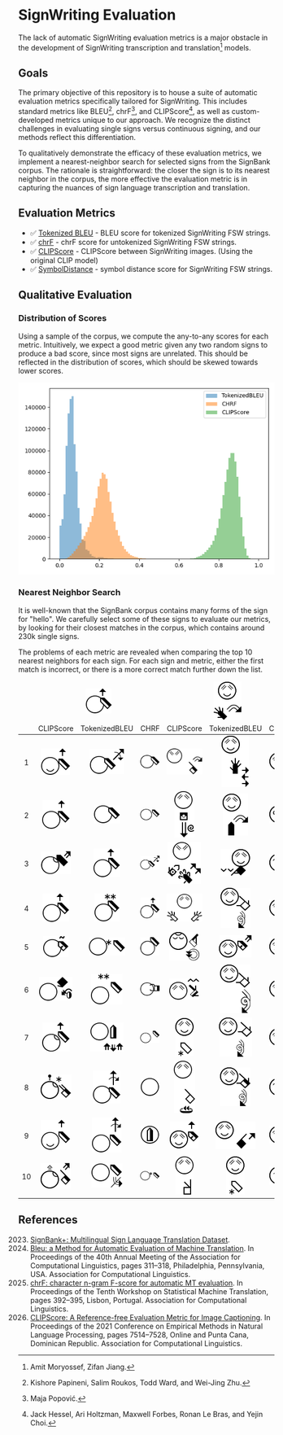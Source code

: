 # SignWriting Evaluation

The lack of automatic SignWriting evaluation metrics is a major obstacle in the development of
SignWriting transcription and translation[^1] models.

## Goals

The primary objective of this repository is to house a suite of
automatic evaluation metrics specifically tailored for SignWriting.
This includes standard metrics like BLEU[^2], chrF[^3], and CLIPScore[^4],
as well as custom-developed metrics unique to our approach.
We recognize the distinct challenges in evaluating single signs versus continuous signing,
and our methods reflect this differentiation.

To qualitatively demonstrate the efficacy of these evaluation metrics,
we implement a nearest-neighbor search for selected signs from the SignBank corpus.
The rationale is straightforward: the closer the sign is to its nearest neighbor in the corpus,
the more effective the evaluation metric is in capturing the nuances of sign language transcription and translation.

## Evaluation Metrics

- ✅ [Tokenized BLEU](signwriting_evaluation/metrics/bleu.py) - BLEU score for tokenized SignWriting FSW strings.
- ✅ [chrF](signwriting_evaluation/metrics/chrf.py) - chrF score for untokenized SignWriting FSW strings.
- ✅ [CLIPScore](signwriting_evaluation/metrics/clipscore.py) - CLIPScore between SignWriting images. (Using the original CLIP model)
- ✅ [SymbolDistance](signwriting_evaluation/metrics/similarity.py) - symbol distance score for SignWriting FSW strings.

## Qualitative Evaluation

### Distribution of Scores

Using a sample of the corpus, we compute the any-to-any scores for each metric.
Intuitively, we expect a good metric given any two random signs to produce a bad score, since most signs are unrelated.
This should be reflected in the distribution of scores, which should be skewed towards lower scores.

![Distribution of scores](assets/distribution/all.png)

### Nearest Neighbor Search

It is well-known that the SignBank corpus contains many forms of the sign for "hello".
We carefully select some of these signs to evaluate our metrics, by looking for their closest matches in the corpus,
which contains around 230k single signs.

The problems of each metric are revealed when comparing the top 10 nearest neighbors for each sign.
For each sign and metric, either the first match is incorrect, or there is a more correct match further down the list.

<table style="text-align: center">
<thead>
<tr><td></td><td colspan='3'><img src='assets/matches/M533x518S2ff00482x483S15a11510x487S26500508x469/ref.png' /></td><td colspan='3'><img src='assets/matches/M528x557S14c21473x531S2890a499x527S30a00482x482S33e00482x482/ref.png' /></td><td colspan='3'><img src='assets/matches/M520x520S14c20480x484S27106505x480/ref.png' /></td></tr>
<tr><td></td><td>CLIPScore</td><td>TokenizedBLEU</td><td>CHRF</td><td>CLIPScore</td><td>TokenizedBLEU</td><td>CHRF</td><td>CLIPScore</td><td>TokenizedBLEU</td><td>CHRF</td></tr>
</thead>
<tbody>
<tr><td>1</td><td><img src='assets/matches/M533x518S2ff00482x483S15a11510x487S26500508x469/CLIPScore/0.png' /></td><td><img src='assets/matches/M533x518S2ff00482x483S15a11510x487S26500508x469/TokenizedBLEU/0.png' /></td><td><img src='assets/matches/M533x518S2ff00482x483S15a11510x487S26500508x469/CHRF/0.png' /></td><td><img src='assets/matches/M528x557S14c21473x531S2890a499x527S30a00482x482S33e00482x482/CLIPScore/0.png' /></td><td><img src='assets/matches/M528x557S14c21473x531S2890a499x527S30a00482x482S33e00482x482/TokenizedBLEU/0.png' /></td><td><img src='assets/matches/M528x557S14c21473x531S2890a499x527S30a00482x482S33e00482x482/CHRF/0.png' /></td><td><img src='assets/matches/M520x520S14c20480x484S27106505x480/CLIPScore/0.png' /></td><td><img src='assets/matches/M520x520S14c20480x484S27106505x480/TokenizedBLEU/0.png' /></td><td><img src='assets/matches/M520x520S14c20480x484S27106505x480/CHRF/0.png' /></td></tr>
<tr><td>2</td><td><img src='assets/matches/M533x518S2ff00482x483S15a11510x487S26500508x469/CLIPScore/1.png' /></td><td><img src='assets/matches/M533x518S2ff00482x483S15a11510x487S26500508x469/TokenizedBLEU/1.png' /></td><td><img src='assets/matches/M533x518S2ff00482x483S15a11510x487S26500508x469/CHRF/1.png' /></td><td><img src='assets/matches/M528x557S14c21473x531S2890a499x527S30a00482x482S33e00482x482/CLIPScore/1.png' /></td><td><img src='assets/matches/M528x557S14c21473x531S2890a499x527S30a00482x482S33e00482x482/TokenizedBLEU/1.png' /></td><td><img src='assets/matches/M528x557S14c21473x531S2890a499x527S30a00482x482S33e00482x482/CHRF/1.png' /></td><td><img src='assets/matches/M520x520S14c20480x484S27106505x480/CLIPScore/1.png' /></td><td><img src='assets/matches/M520x520S14c20480x484S27106505x480/TokenizedBLEU/1.png' /></td><td><img src='assets/matches/M520x520S14c20480x484S27106505x480/CHRF/1.png' /></td></tr>
<tr><td>3</td><td><img src='assets/matches/M533x518S2ff00482x483S15a11510x487S26500508x469/CLIPScore/2.png' /></td><td><img src='assets/matches/M533x518S2ff00482x483S15a11510x487S26500508x469/TokenizedBLEU/2.png' /></td><td><img src='assets/matches/M533x518S2ff00482x483S15a11510x487S26500508x469/CHRF/2.png' /></td><td><img src='assets/matches/M528x557S14c21473x531S2890a499x527S30a00482x482S33e00482x482/CLIPScore/2.png' /></td><td><img src='assets/matches/M528x557S14c21473x531S2890a499x527S30a00482x482S33e00482x482/TokenizedBLEU/2.png' /></td><td><img src='assets/matches/M528x557S14c21473x531S2890a499x527S30a00482x482S33e00482x482/CHRF/2.png' /></td><td><img src='assets/matches/M520x520S14c20480x484S27106505x480/CLIPScore/2.png' /></td><td><img src='assets/matches/M520x520S14c20480x484S27106505x480/TokenizedBLEU/2.png' /></td><td><img src='assets/matches/M520x520S14c20480x484S27106505x480/CHRF/2.png' /></td></tr>
<tr><td>4</td><td><img src='assets/matches/M533x518S2ff00482x483S15a11510x487S26500508x469/CLIPScore/3.png' /></td><td><img src='assets/matches/M533x518S2ff00482x483S15a11510x487S26500508x469/TokenizedBLEU/3.png' /></td><td><img src='assets/matches/M533x518S2ff00482x483S15a11510x487S26500508x469/CHRF/3.png' /></td><td><img src='assets/matches/M528x557S14c21473x531S2890a499x527S30a00482x482S33e00482x482/CLIPScore/3.png' /></td><td><img src='assets/matches/M528x557S14c21473x531S2890a499x527S30a00482x482S33e00482x482/TokenizedBLEU/3.png' /></td><td><img src='assets/matches/M528x557S14c21473x531S2890a499x527S30a00482x482S33e00482x482/CHRF/3.png' /></td><td><img src='assets/matches/M520x520S14c20480x484S27106505x480/CLIPScore/3.png' /></td><td><img src='assets/matches/M520x520S14c20480x484S27106505x480/TokenizedBLEU/3.png' /></td><td><img src='assets/matches/M520x520S14c20480x484S27106505x480/CHRF/3.png' /></td></tr>
<tr><td>5</td><td><img src='assets/matches/M533x518S2ff00482x483S15a11510x487S26500508x469/CLIPScore/4.png' /></td><td><img src='assets/matches/M533x518S2ff00482x483S15a11510x487S26500508x469/TokenizedBLEU/4.png' /></td><td><img src='assets/matches/M533x518S2ff00482x483S15a11510x487S26500508x469/CHRF/4.png' /></td><td><img src='assets/matches/M528x557S14c21473x531S2890a499x527S30a00482x482S33e00482x482/CLIPScore/4.png' /></td><td><img src='assets/matches/M528x557S14c21473x531S2890a499x527S30a00482x482S33e00482x482/TokenizedBLEU/4.png' /></td><td><img src='assets/matches/M528x557S14c21473x531S2890a499x527S30a00482x482S33e00482x482/CHRF/4.png' /></td><td><img src='assets/matches/M520x520S14c20480x484S27106505x480/CLIPScore/4.png' /></td><td><img src='assets/matches/M520x520S14c20480x484S27106505x480/TokenizedBLEU/4.png' /></td><td><img src='assets/matches/M520x520S14c20480x484S27106505x480/CHRF/4.png' /></td></tr>
<tr><td>6</td><td><img src='assets/matches/M533x518S2ff00482x483S15a11510x487S26500508x469/CLIPScore/5.png' /></td><td><img src='assets/matches/M533x518S2ff00482x483S15a11510x487S26500508x469/TokenizedBLEU/5.png' /></td><td><img src='assets/matches/M533x518S2ff00482x483S15a11510x487S26500508x469/CHRF/5.png' /></td><td><img src='assets/matches/M528x557S14c21473x531S2890a499x527S30a00482x482S33e00482x482/CLIPScore/5.png' /></td><td><img src='assets/matches/M528x557S14c21473x531S2890a499x527S30a00482x482S33e00482x482/TokenizedBLEU/5.png' /></td><td><img src='assets/matches/M528x557S14c21473x531S2890a499x527S30a00482x482S33e00482x482/CHRF/5.png' /></td><td><img src='assets/matches/M520x520S14c20480x484S27106505x480/CLIPScore/5.png' /></td><td><img src='assets/matches/M520x520S14c20480x484S27106505x480/TokenizedBLEU/5.png' /></td><td><img src='assets/matches/M520x520S14c20480x484S27106505x480/CHRF/5.png' /></td></tr>
<tr><td>7</td><td><img src='assets/matches/M533x518S2ff00482x483S15a11510x487S26500508x469/CLIPScore/6.png' /></td><td><img src='assets/matches/M533x518S2ff00482x483S15a11510x487S26500508x469/TokenizedBLEU/6.png' /></td><td><img src='assets/matches/M533x518S2ff00482x483S15a11510x487S26500508x469/CHRF/6.png' /></td><td><img src='assets/matches/M528x557S14c21473x531S2890a499x527S30a00482x482S33e00482x482/CLIPScore/6.png' /></td><td><img src='assets/matches/M528x557S14c21473x531S2890a499x527S30a00482x482S33e00482x482/TokenizedBLEU/6.png' /></td><td><img src='assets/matches/M528x557S14c21473x531S2890a499x527S30a00482x482S33e00482x482/CHRF/6.png' /></td><td><img src='assets/matches/M520x520S14c20480x484S27106505x480/CLIPScore/6.png' /></td><td><img src='assets/matches/M520x520S14c20480x484S27106505x480/TokenizedBLEU/6.png' /></td><td><img src='assets/matches/M520x520S14c20480x484S27106505x480/CHRF/6.png' /></td></tr>
<tr><td>8</td><td><img src='assets/matches/M533x518S2ff00482x483S15a11510x487S26500508x469/CLIPScore/7.png' /></td><td><img src='assets/matches/M533x518S2ff00482x483S15a11510x487S26500508x469/TokenizedBLEU/7.png' /></td><td><img src='assets/matches/M533x518S2ff00482x483S15a11510x487S26500508x469/CHRF/7.png' /></td><td><img src='assets/matches/M528x557S14c21473x531S2890a499x527S30a00482x482S33e00482x482/CLIPScore/7.png' /></td><td><img src='assets/matches/M528x557S14c21473x531S2890a499x527S30a00482x482S33e00482x482/TokenizedBLEU/7.png' /></td><td><img src='assets/matches/M528x557S14c21473x531S2890a499x527S30a00482x482S33e00482x482/CHRF/7.png' /></td><td><img src='assets/matches/M520x520S14c20480x484S27106505x480/CLIPScore/7.png' /></td><td><img src='assets/matches/M520x520S14c20480x484S27106505x480/TokenizedBLEU/7.png' /></td><td><img src='assets/matches/M520x520S14c20480x484S27106505x480/CHRF/7.png' /></td></tr>
<tr><td>9</td><td><img src='assets/matches/M533x518S2ff00482x483S15a11510x487S26500508x469/CLIPScore/8.png' /></td><td><img src='assets/matches/M533x518S2ff00482x483S15a11510x487S26500508x469/TokenizedBLEU/8.png' /></td><td><img src='assets/matches/M533x518S2ff00482x483S15a11510x487S26500508x469/CHRF/8.png' /></td><td><img src='assets/matches/M528x557S14c21473x531S2890a499x527S30a00482x482S33e00482x482/CLIPScore/8.png' /></td><td><img src='assets/matches/M528x557S14c21473x531S2890a499x527S30a00482x482S33e00482x482/TokenizedBLEU/8.png' /></td><td><img src='assets/matches/M528x557S14c21473x531S2890a499x527S30a00482x482S33e00482x482/CHRF/8.png' /></td><td><img src='assets/matches/M520x520S14c20480x484S27106505x480/CLIPScore/8.png' /></td><td><img src='assets/matches/M520x520S14c20480x484S27106505x480/TokenizedBLEU/8.png' /></td><td><img src='assets/matches/M520x520S14c20480x484S27106505x480/CHRF/8.png' /></td></tr>
<tr><td>10</td><td><img src='assets/matches/M533x518S2ff00482x483S15a11510x487S26500508x469/CLIPScore/9.png' /></td><td><img src='assets/matches/M533x518S2ff00482x483S15a11510x487S26500508x469/TokenizedBLEU/9.png' /></td><td><img src='assets/matches/M533x518S2ff00482x483S15a11510x487S26500508x469/CHRF/9.png' /></td><td><img src='assets/matches/M528x557S14c21473x531S2890a499x527S30a00482x482S33e00482x482/CLIPScore/9.png' /></td><td><img src='assets/matches/M528x557S14c21473x531S2890a499x527S30a00482x482S33e00482x482/TokenizedBLEU/9.png' /></td><td><img src='assets/matches/M528x557S14c21473x531S2890a499x527S30a00482x482S33e00482x482/CHRF/9.png' /></td><td><img src='assets/matches/M520x520S14c20480x484S27106505x480/CLIPScore/9.png' /></td><td><img src='assets/matches/M520x520S14c20480x484S27106505x480/TokenizedBLEU/9.png' /></td><td><img src='assets/matches/M520x520S14c20480x484S27106505x480/CHRF/9.png' /></td></tr>
</tbody>
</table>


## References

[^1]: Amit Moryossef, Zifan Jiang.

2023. [SignBank+: Multilingual Sign Language Translation Dataset](https://arxiv.org/abs/2309.11566).
      [^2]: Kishore Papineni, Salim Roukos, Todd Ward, and Wei-Jing Zhu.
2002. [Bleu: a Method for Automatic Evaluation of Machine Translation](https://aclanthology.org/P02-1040/). In
      Proceedings of the 40th Annual Meeting of the Association for Computational Linguistics, pages 311–318,
      Philadelphia,
      Pennsylvania, USA. Association for Computational Linguistics.
      [^3]: Maja Popović.
2015. [chrF: character n-gram F-score for automatic MT evaluation](https://aclanthology.org/W15-3049/). In Proceedings
      of the Tenth Workshop on Statistical Machine Translation, pages 392–395, Lisbon, Portugal. Association for
      Computational
      Linguistics.
      [^4]: Jack Hessel, Ari Holtzman, Maxwell Forbes, Ronan Le Bras, and Yejin Choi.
2021. [CLIPScore: A Reference-free Evaluation Metric for Image Captioning](https://aclanthology.org/2021.emnlp-main.595/).
      In Proceedings of the 2021 Conference on Empirical Methods in Natural Language Processing, pages 7514–7528, Online
      and
      Punta Cana, Dominican Republic. Association for Computational Linguistics.
